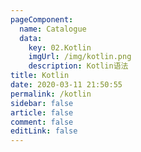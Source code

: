 ```yaml
---
pageComponent: 
  name: Catalogue
  data: 
    key: 02.Kotlin
    imgUrl: /img/kotlin.png
    description: Kotlin语法
title: Kotlin
date: 2020-03-11 21:50:55
permalink: /kotlin
sidebar: false
article: false
comment: false
editLink: false
---
```


